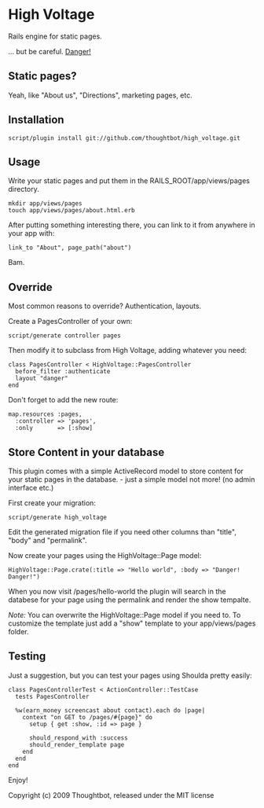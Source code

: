 High Voltage
============

Rails engine for static pages.

... but be careful. [Danger!](http://www.youtube.com/watch?v=HD5tnb2RBYg)

Static pages?
-------------

Yeah, like "About us", "Directions", marketing pages, etc.

Installation
------------

    script/plugin install git://github.com/thoughtbot/high_voltage.git

Usage
-----

Write your static pages and put them in the RAILS_ROOT/app/views/pages directory.

    mkdir app/views/pages
    touch app/views/pages/about.html.erb

After putting something interesting there, you can link to it from anywhere in your app with:

    link_to "About", page_path("about")

Bam.

Override
--------

Most common reasons to override? Authentication, layouts.

Create a PagesController of your own:

    script/generate controller pages

Then modify it to subclass from High Voltage, adding whatever you need:

    class PagesController < HighVoltage::PagesController
      before_filter :authenticate
      layout "danger"
    end

Don't forget to add the new route:

    map.resources :pages,
      :controller => 'pages',
      :only       => [:show]


Store Content in your database
-------

This plugin comes with a simple ActiveRecord model to store content for your static pages in the database. - just a simple model not more! (no admin interface etc.)

First create your migration:

    script/generate high_voltage

Edit the generated migration file if you need other columns than "title", "body" and "permalink".

Now create your pages using the HighVoltage::Page model:

    HighVoltage::Page.crate(:title => "Hello world", :body => "Danger! Danger!")

When you now visit /pages/hello-world the plugin will search in the databese for your page using the permalink and render the show tempalte.

*Note:*
You can overwrite the HighVoltage::Page model if you need to. 
To customize the template just add a "show" template to your app/views/pages folder.


Testing
-------

Just a suggestion, but you can test your pages using Shoulda pretty easily:

    class PagesControllerTest < ActionController::TestCase
      tests PagesController

      %w(earn_money screencast about contact).each do |page|
        context "on GET to /pages/#{page}" do
          setup { get :show, :id => page }

          should_respond_with :success
          should_render_template page
        end
      end
    end

Enjoy!

Copyright (c) 2009 Thoughtbot, released under the MIT license

